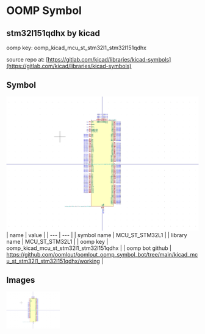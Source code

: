# OOMP Symbol  
## stm32l151qdhx  by kicad  
  
oomp key: oomp_kicad_mcu_st_stm32l1_stm32l151qdhx  
  
source repo at: [https://gitlab.com/kicad/libraries/kicad-symbols](https://gitlab.com/kicad/libraries/kicad-symbols)  
## Symbol  
  
[![working.png](working_600.png)](working.png)  
| name | value | 
| --- | --- | 
| symbol name | MCU_ST_STM32L1 | 
| library name | MCU_ST_STM32L1 | 
| oomp key | oomp_kicad_mcu_st_stm32l1_stm32l151qdhx | 
| oomp bot github | https://github.com/oomlout/oomlout_oomp_symbol_bot/tree/main/kicad_mcu_st_stm32l1_stm32l151qdhx/working | 
## Images  
  
[![working.png](working_140.png)](working.png)  
